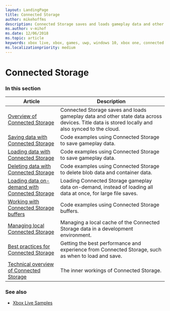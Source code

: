 ```yaml
---
layout: LandingPage
title: Connected Storage
author: mikehoffms
description: Connected Storage saves and loads gameplay data and other state data across devices. Title data is stored locally and also synced to the cloud.
ms.author: v-mihof
ms.date: 12/06/2018
ms.topic: article
keywords: xbox live, xbox, games, uwp, windows 10, xbox one, connected storage
ms.localizationpriority: medium
---
```


# Connected Storage


### In this section

| Article | Description |
|---------|-------------|
| [Overview of Connected Storage](connected-storage-overview.md) | Connected Storage saves and loads gameplay data and other state data across devices. Title data is stored locally and also synced to the cloud. |
| [Saving data with Connected Storage](connected-storage-saving.md) | Code examples using Connected Storage to save gameplay data. |
| [Loading data with Connected Storage](connected-storage-loading.md) | Code examples using Connected Storage to save gameplay data. |
| [Deleting data with Connected Storage](connected-storage-deleting.md) | Code examples using Connected Storage to delete blob data and container data. |
| [Loading data on-demand with Connected Storage](connected-storage-loading-on-demand.md) | Loading Connected Storage gameplay data on-demand, instead of loading all data at once, for large file saves. |
| [Working with Connected Storage buffers](connected-storage-using-buffers.md) | Code examples using Connected Storage buffers. |
| [Managing local Connected Storage](connected-storage-xb-storage.md) | Managing a local cache of the Connected Storage data in a development environment. |
| [Best practices for Connected Storage](connected-storage-best-practices.md) | Getting the best performance and experience from Connected Storage, such as when to load and save. |
| [Technical overview of Connected Storage](connected-storage-technical-overview.md) | The inner workings of Connected Storage. |


### See also

* [Xbox Live Samples](../../samples.md)
